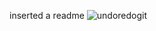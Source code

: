 inserted a readme
![undoredogit](https://user-images.githubusercontent.com/12839599/38160538-5a900d02-34dd-11e8-893b-bd6fc44aa031.PNG)
